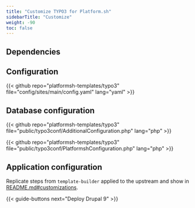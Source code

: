 ```yaml
---
title: "Customize TYPO3 for Platform.sh"
sidebarTitle: "Customize"
weight: -90
toc: false
---
```


## Dependencies

## Configuration

{{< github repo="platformsh-templates/typo3" file="config/sites/main/config.yaml" lang="yaml" >}}

## Database configuration

{{< github repo="platformsh-templates/typo3" file="public/typo3conf/AdditionalConfiguration.php" lang="php" >}}

{{< github repo="platformsh-templates/typo3" file="public/typo3conf/PlatformshConfiguration.php" lang="php" >}}


## Application configuration

Replicate steps from `template-builder` applied to the upstream and show in [README.md#customizations](https://github.com/platformsh-templates/drupal9/blob/master/README.md#customizations).

{{< guide-buttons next="Deploy Drupal 9" >}}